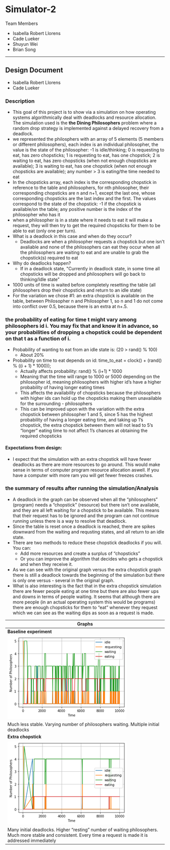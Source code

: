 # Simulator-2

Team Members

- Isabella Robert Llorens
- Cade Lueker
- Shuyun Wei
- Brian Song

---

## Design Document 

- Isabella Robert Llorens 
- Cade Lueker 

### Description
- This goal of this project is to show via a simulation on how operating systems algorithmically deal with deadlocks and resource allocation. The simulation used is the **the Dining Philosophers** problem where a random drop strategy is implemented against a delayed recovery from a deadlock.
- we represented the philosphers with an array of 5 elements (5 members or different philosophers), each index is an individual philosopher, the value is the state of the philosopher: -1 is idle/thinking; 0 is requesting to eat, has zero chopsticks; 1 is requesting to eat, has one chopstick; 2 is waiting to eat, has zero chopsticks (when not enough chopsticks are available); 3 is waiting to eat, has one chopstick (when not enough chopsticks are available); any number > 3 is eating/the time needed to eat
- In the chopsticks array, each index is the corresponding chopstick in reference to the table and philosophers, for nth philosopher, their corresponding chopsticks are n and n+1, except the last one, whose corresponding chopsticks are the last index and the first. The values correspond to the state of the chopstick: -1 if the chopstick is available/on the table; any positive number is the index of the philosopher who has it
- when a philosopher is in a state where it needs to eat it will make a request, they will then try to get the required chopsticks for them to be able to eat (only one per turn).
- What is a deadlock in this case and when do they occur?
  - Deadlocks are when a philosopher requests a chopstick but one isn't avaliable and none of the philosophers can eat they occur when all the philosophers are waiting to eat and are unable to grab the chopstick(s) required to eat
- Why do deadlocks happen?
    - If in a deadlock state, "Currently in deadlock state, in some time all chopsticks will be dropped and philosophers will go back to thinking/Idle state"
- 1000 units of time is waited before completely resetting the table (all philosophers drop their chopsticks and return to an idle state)
- For the variation we chose #1: an extra chopstick is available on the table, between Philosopher n and Philosopher 1, so n and 1 do not come into conflict over 0.5, because there is an extra at n+.5.
### the probability of eating for time t might vary among philosophers id i.  You may fix that and know it in advance, so your probabilities of dropping a chopstick could be dependent on that t as a function of i.
- Probability of wanting to eat from an idle state is: (20 > rand() % 100)
  - About 20%
- Probability on time to eat depends on id: time_to_eat = clock() + (rand() % ((i + 1) * 1000));
  - Actually affects probability: rand() % (i+1) * 1000
  - Meaning that the time will range to 1000 or 5000 depending on the philosopher id, meaning philosophers with higher id’s have a higher probability of having longer eating times
  - This affects the availability of chopsticks because the philosophers with higher ids can hold up the chopsticks making them unavailable for the surrounding - philosophers
  - This can be improved upon with the variation with the extra chopstick between philosopher 1 and 5, since 5 has the highest probability of having a longer eating time, and taking up 1’s chopstick, the extra chopstick between them will not lead to 5’s “longer” eating time to not affect 1’s chances at obtaining the required chopsticks

#### Expectations from design: 

- I expect that the simulation with an extra chopstick will have fewer deadlocks as there are more resources to go around. This would make sense in terms of computer program resource allocation aswell. If you have a computer with more ram you will get fewer freezes crashes. 

### the summary of results after running the simulation/Analysis
- A deadlock in the graph can be observed when all the “philosophers” (program) needs a “chopstick” (resource) but there isn’t one available, and they are all left waiting for a chopstick to be available. This means that their request has to be ignored and the program can not continue running unless there is a way to resolve that deadlock.
- Since the table is reset once a deadlock is reached, there are spikes downward from the waiting and requsting states, and all return to an idle state.
- There are two methods to reduce these chopstick deadlocks if you will. You can:
  - Add more resources and create a surplus of “chopsticks”
  - Or you can improve the algorithm that decides who gets a chopstick and when they receive it. 
- As we can see with the original graph versus the extra chopstick graph there is still a deadlock towards the beginning of the simulation but there is only one versus - several in the original graph.
- What is also interesting is the fact that in the extra chopstick simulation there are fewer people eating at one time but there are also fewer ups and downs in terms of people waiting. It seems that although there are more people (in an actual operating system this would be programs) there are enough chopsticks for them to “eat” whenever they request which we can see as the waiting dips as soon as a request is made. 


| Graphs                                                                                                                                                              |
|---------------------------------------------------------------------------------------------------------------------------------------------------------------------|
| **Baseline experiment**                                                                                                                                             |
| ![graph1](graph1.png)                                                                                                                                               |
| Much less stable. Varying number of philosophers waiting. Multiple initial deadlocks                                                                                |
| **Extra chopstick**                                                                                                                                                 |
| ![graph2](graph2.png)                                                                                                                                               |
| Many initial deadlocks. Higher “resting” number of waiting philosophers. Much more stable and consistent. Every time a request is made it is addressed immediately  |
